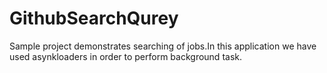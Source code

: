 # GithubSearchQurey
Sample project demonstrates searching of jobs.In this application we have used asynkloaders in order to perform background task.
